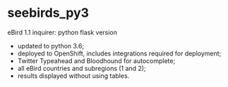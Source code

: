 # seebirds_py3
eBird 1.1 inquirer: python flask version

- updated to python 3.6;
- deployed to OpenShift, includes integrations required for deployment;
- Twitter Typeahead and Bloodhound for autocomplete;
- all eBird countries and subregions (1 and 2);
- results displayed without using tables.
